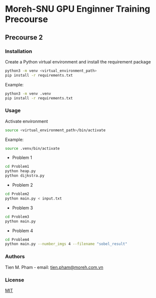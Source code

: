 # Moreh-SNU GPU Enginner Training Precourse

## Precourse 2

### Installation


Create a Python virtual environment and install the requirement package

```bash
python3 -m venv <virtual_environment_path>
pip install -r requirements.txt
```

Example:
```bash
python3 -m venv .venv
pip install -r requirements.txt
``` 

### Usage

Activate environment
```bash
source <virtual_environment_path>/bin/activate
```
Example:
```bash
source .venv/bin/activate
```

- Problem 1

```bash
cd Problem1
python heap.py
python dijkstra.py
```
- Problem 2
```bash
cd Problem2
python main.py < input.txt
```
- Problem 3
```bash
cd Problem3
python main.py
```
- Problem 4
```bash
cd Problem4
python main.py --number_imgs 4 --filename "sobel_result"
```

### Authors

Tien M. Pham - email: tien.pham@moreh.com.vn

### License

[MIT](https://choosealicense.com/licenses/mit/)